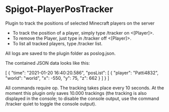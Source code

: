# Spigot-PlayerPosTracker
Plugin to track the positions of selected Minecraft players on the server

- To track the position of a player, simply type /tracker on <[Player]>.
- To remove the Player, just type in /tracker off <[Player]>.
- To list all tracked players, type /tracker list.

All logs are saved to the plugin folder as poslog.json.

The contained JSON data looks like this:

[
{
"time": "2021-01-20 16:40:20.586",
"posList": [
{
"player": "Patti4832",
"world": "world",
"x": -550,
"y": 75,
"z": 662
}
]
}
]

All commands require op.
The tracking takes place every 10 seconds.
At the moment this plugin only saves 10.000 trackings (the tracking is also displayed in the console; to disable the console output, use the command /tracker quiet to toggle the console output).
